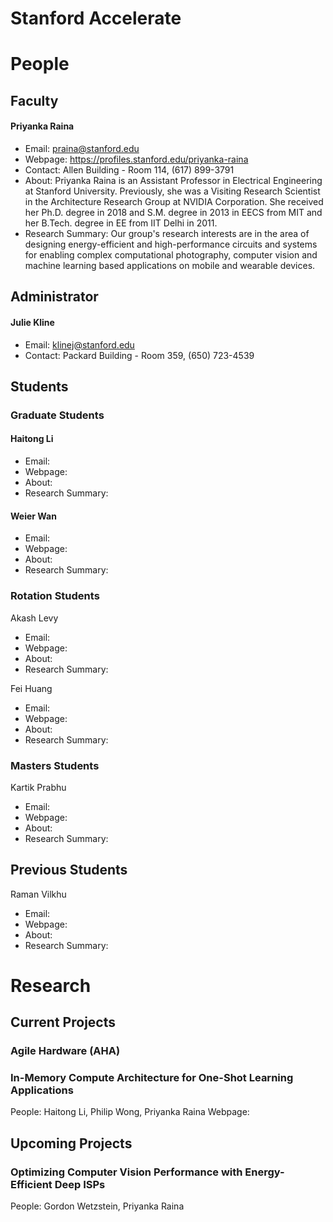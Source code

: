 # Stanford Accelerate
# People
## Faculty
#### Priyanka Raina
* Email: praina@stanford.edu
* Webpage: https://profiles.stanford.edu/priyanka-raina
* Contact: Allen Building - Room 114, (617) 899-3791
* About: Priyanka Raina is an Assistant Professor in Electrical Engineering at Stanford University. Previously, she was a Visiting Research Scientist in the Architecture Research Group at NVIDIA Corporation. She received her Ph.D. degree in 2018 and S.M. degree in 2013 in EECS from MIT and her B.Tech. degree in EE from IIT Delhi in 2011. 
* Research Summary: Our group's research interests are in the area of designing energy-efficient and high-performance circuits and systems for enabling complex computational photography, computer vision and machine learning based applications on mobile and wearable devices. 

## Administrator
#### Julie Kline
* Email: klinej@stanford.edu
* Contact: Packard Building - Room 359, (650) 723-4539

## Students
### Graduate Students
#### Haitong Li 
* Email:
* Webpage:
* About:
* Research Summary:

#### Weier Wan
* Email:
* Webpage:
* About:
* Research Summary:

### Rotation Students
Akash Levy
* Email:
* Webpage:
* About:
* Research Summary:

Fei Huang
* Email:
* Webpage:
* About:
* Research Summary:

### Masters Students
Kartik Prabhu
* Email:
* Webpage:
* About:
* Research Summary:

## Previous Students
Raman Vilkhu
* Email:
* Webpage:
* About:
* Research Summary:

# Research
## Current Projects

### Agile Hardware (AHA)

### In-Memory Compute Architecture for One-Shot Learning Applications
People: Haitong Li, Philip Wong, Priyanka Raina
Webpage: 

## Upcoming Projects

### Optimizing Computer Vision Performance with Energy-Efficient Deep ISPs
People: Gordon Wetzstein, Priyanka Raina
